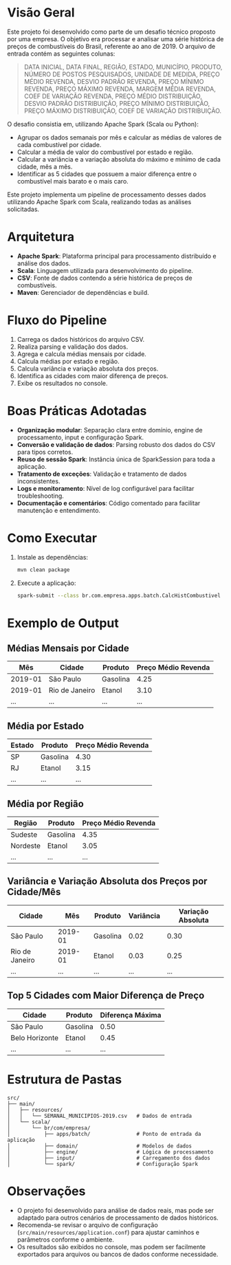 # Visão Geral

Este projeto foi desenvolvido como parte de um desafio técnico proposto por uma empresa. O objetivo era processar e analisar uma série histórica de preços de combustíveis do Brasil, referente ao ano de 2019. O arquivo de entrada contém as seguintes colunas:

> DATA INICIAL, DATA FINAL, REGIÃO, ESTADO, MUNICÍPIO, PRODUTO, NÚMERO DE POSTOS PESQUISADOS, UNIDADE DE MEDIDA, PREÇO MÉDIO REVENDA, DESVIO PADRÃO REVENDA, PREÇO MÍNIMO REVENDA, PREÇO MÁXIMO REVENDA, MARGEM MÉDIA REVENDA, COEF DE VARIAÇÃO REVENDA, PREÇO MÉDIO DISTRIBUIÇÃO, DESVIO PADRÃO DISTRIBUIÇÃO, PREÇO MÍNIMO DISTRIBUIÇÃO, PREÇO MÁXIMO DISTRIBUIÇÃO, COEF DE VARIAÇÃO DISTRIBUIÇÃO.

O desafio consistia em, utilizando Apache Spark (Scala ou Python):

- Agrupar os dados semanais por mês e calcular as médias de valores de cada combustível por cidade.
- Calcular a média de valor do combustível por estado e região.
- Calcular a variância e a variação absoluta do máximo e mínimo de cada cidade, mês a mês.
- Identificar as 5 cidades que possuem a maior diferença entre o combustível mais barato e o mais caro.

Este projeto implementa um pipeline de processamento desses dados utilizando Apache Spark com Scala, realizando todas as análises solicitadas.

# Arquitetura

- **Apache Spark**: Plataforma principal para processamento distribuído e análise dos dados.
- **Scala**: Linguagem utilizada para desenvolvimento do pipeline.
- **CSV**: Fonte de dados contendo a série histórica de preços de combustíveis.
- **Maven**: Gerenciador de dependências e build.

# Fluxo do Pipeline

1. Carrega os dados históricos do arquivo CSV.
2. Realiza parsing e validação dos dados.
3. Agrega e calcula médias mensais por cidade.
4. Calcula médias por estado e região.
5. Calcula variância e variação absoluta dos preços.
6. Identifica as cidades com maior diferença de preços.
7. Exibe os resultados no console.

# Boas Práticas Adotadas

- **Organização modular**: Separação clara entre domínio, engine de processamento, input e configuração Spark.
- **Conversão e validação de dados**: Parsing robusto dos dados do CSV para tipos corretos.
- **Reuso de sessão Spark**: Instância única de SparkSession para toda a aplicação.
- **Tratamento de exceções**: Validação e tratamento de dados inconsistentes.
- **Logs e monitoramento**: Nível de log configurável para facilitar troubleshooting.
- **Documentação e comentários**: Código comentado para facilitar manutenção e entendimento.

# Como Executar

1. Instale as dependências:
   ```sh
   mvn clean package
   ```
2. Execute a aplicação:
   ```sh
   spark-submit --class br.com.empresa.apps.batch.CalcHistCombustivel target/CalculadoraCombustivel-*.jar
   ```

# Exemplo de Output

## Médias Mensais por Cidade

| Mês     | Cidade         | Produto      | Preço Médio Revenda |
|---------|----------------|--------------|---------------------|
| 2019-01 | São Paulo      | Gasolina     | 4.25                |
| 2019-01 | Rio de Janeiro | Etanol       | 3.10                |
| ...     | ...            | ...          | ...                 |

## Média por Estado

| Estado | Produto   | Preço Médio Revenda |
|--------|-----------|---------------------|
| SP     | Gasolina  | 4.30                |
| RJ     | Etanol    | 3.15                |
| ...    | ...       | ...                 |

## Média por Região

| Região   | Produto   | Preço Médio Revenda |
|----------|-----------|---------------------|
| Sudeste  | Gasolina  | 4.35                |
| Nordeste | Etanol    | 3.05                |
| ...      | ...       | ...                 |

## Variância e Variação Absoluta dos Preços por Cidade/Mês

| Cidade         | Mês     | Produto   | Variância | Variação Absoluta |
|----------------|---------|-----------|-----------|-------------------|
| São Paulo      | 2019-01 | Gasolina  | 0.02      | 0.30              |
| Rio de Janeiro | 2019-01 | Etanol    | 0.03      | 0.25              |
| ...            | ...     | ...       | ...       | ...               |

## Top 5 Cidades com Maior Diferença de Preço

| Cidade         | Produto   | Diferença Máxima |
|----------------|-----------|------------------|
| São Paulo      | Gasolina  | 0.50             |
| Belo Horizonte | Etanol    | 0.45             |
| ...            | ...       | ...              |

# Estrutura de Pastas

```
src/
├── main/
│   ├── resources/
│   │   └── SEMANAL_MUNICIPIOS-2019.csv   # Dados de entrada
│   └── scala/
│       └── br/com/empresa/
│           ├── apps/batch/               # Ponto de entrada da aplicação
│           ├── domain/                   # Modelos de dados
│           ├── engine/                   # Lógica de processamento
│           ├── input/                    # Carregamento dos dados
│           └── spark/                    # Configuração Spark
```

# Observações

- O projeto foi desenvolvido para análise de dados reais, mas pode ser adaptado para outros cenários de processamento de dados históricos.
- Recomenda-se revisar o arquivo de configuração (`src/main/resources/application.conf`) para ajustar caminhos e parâmetros conforme o ambiente.
- Os resultados são exibidos no console, mas podem ser facilmente exportados para arquivos ou bancos de dados conforme necessidade.